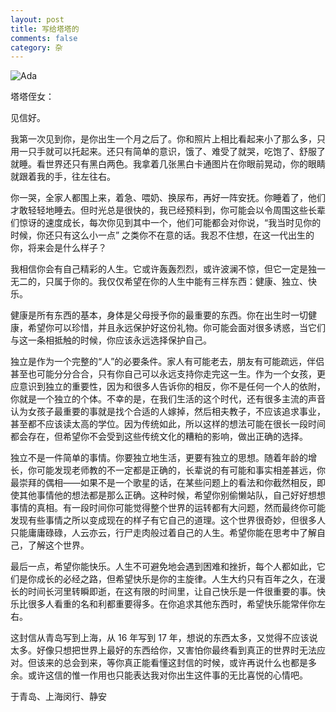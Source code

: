 ```yaml
---
layout: post
title: 写给塔塔的
comments: false
category: 杂
---
```


![Ada](https://o35qhjvld.qnssl.com/for_ada.jpg)

塔塔侄女：

见信好。

我第一次见到你，是你出生一个月之后了。你和照片上相比看起来小了那么多，只用一只手就可以托起来。还只有简单的意识，饿了、难受了就哭，吃饱了、舒服了就睡。看世界还只有黑白两色。我拿着几张黑白卡通图片在你眼前晃动，你的眼睛就跟着我的手，往左往右。

你一哭，全家人都围上来，着急、喂奶、换尿布，再好一阵安抚。你睡着了，他们才敢轻轻地睡去。但时光总是很快的，我已经预料到，你可能会以令周围这些长辈们惊讶的速度成长，每次你见到其中一个，他们可能都会对你说，“我当时见你的时候，你还只有这么小一点” 之类你不在意的话。我忍不住想，在这一代出生的你，将来会是什么样子？

我相信你会有自己精彩的人生。它或许轰轰烈烈，或许波澜不惊，但它一定是独一无二的，只属于你的。我仅仅希望在你的人生中能有三样东西：健康、独立、快乐。

健康是所有东西的基本，身体是父母授予你的最重要的东西。你在出生时一切健康，希望你可以珍惜，并且永远保护好这份礼物。你可能会面对很多诱惑，当它们与这一条相抵触的时候，你应该永远选择保护自己。

独立是作为一个完整的“人”的必要条件。家人有可能老去，朋友有可能疏远，伴侣甚至也可能分分合合，只有你自己可以永远支持你走完这一生。作为一个女孩，更应意识到独立的重要性，因为和很多人告诉你的相反，你不是任何一个人的依附，你就是一个独立的个体。不幸的是，在我们生活的这个时代，还有很多主流的声音认为女孩子最重要的事就是找个合适的人嫁掉，然后相夫教子，不应该追求事业，甚至都不应该读太高的学位。因为传统如此，所以这样的想法可能在很长一段时间都会存在，但希望你不会受到这些传统文化的糟粕的影响，做出正确的选择。

独立不是一件简单的事情。你要独立地生活，更要有独立的思想。随着年龄的增长，你可能发现老师教的不一定都是正确的，长辈说的有可能和事实相差甚远，你最崇拜的偶相——如果不是一个歌星的话，在某些问题上的看法和你截然相反，即使其他事情他的想法都是那么正确。这种时候，希望你别偷懒站队，自己好好想想事情的真相。有一段时间你可能觉得整个世界的运转都有大问题，然而最终你可能发现有些事情之所以变成现在的样子有它自己的道理。这个世界很奇妙，但很多人只能庸庸碌碌，人云亦云，行尸走肉般过着自己的人生。希望你能在思考中了解自己，了解这个世界。

最后一点，希望你能快乐。人生不可避免地会遇到困难和挫折，每个人都如此，它们是你成长的必经之路，但希望快乐是你的主旋律。人生大约只有百年之久，在漫长的时间长河里转瞬即逝，在这有限的时间里，让自己快乐是一件很重要的事。快乐比很多人看重的名和利都重要得多。在你追求其他东西时，希望快乐能常伴你左右。

这封信从青岛写到上海，从 16 年写到 17 年，想说的东西太多，又觉得不应该说太多。好像只想把世界上最好的东西给你，又害怕你最终看到真正的世界时无法应对。但该来的总会到来，等你真正能看懂这封信的时候，或许再说什么也都是多余。或许这信的惟一作用也只能表达我对你出生这件事的无比喜悦的心情吧。

于青岛、上海闵行、静安
